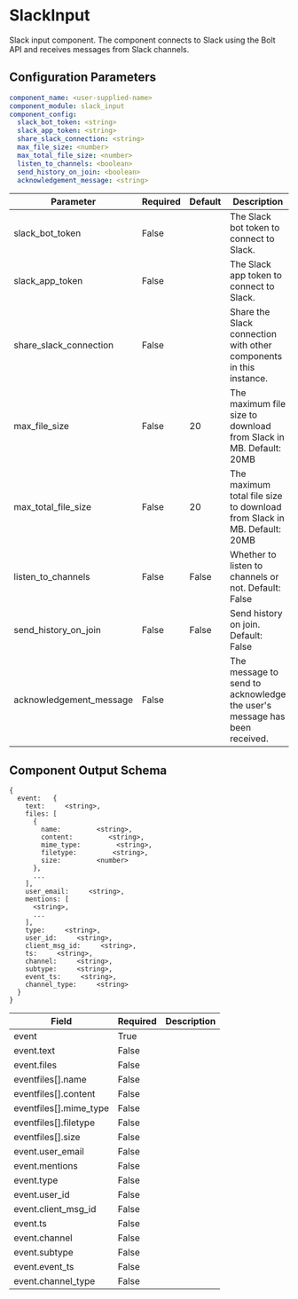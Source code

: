 # SlackInput

Slack input component. The component connects to Slack using the Bolt API and receives messages from Slack channels.

## Configuration Parameters

```yaml
component_name: <user-supplied-name>
component_module: slack_input
component_config:
  slack_bot_token: <string>
  slack_app_token: <string>
  share_slack_connection: <string>
  max_file_size: <number>
  max_total_file_size: <number>
  listen_to_channels: <boolean>
  send_history_on_join: <boolean>
  acknowledgement_message: <string>
```

| Parameter | Required | Default | Description |
| --- | --- | --- | --- |
| slack_bot_token | False |  | The Slack bot token to connect to Slack. |
| slack_app_token | False |  | The Slack app token to connect to Slack. |
| share_slack_connection | False |  | Share the Slack connection with other components in this instance. |
| max_file_size | False | 20 | The maximum file size to download from Slack in MB. Default: 20MB |
| max_total_file_size | False | 20 | The maximum total file size to download from Slack in MB. Default: 20MB |
| listen_to_channels | False | False | Whether to listen to channels or not. Default: False |
| send_history_on_join | False | False | Send history on join. Default: False |
| acknowledgement_message | False |  | The message to send to acknowledge the user's message has been received. |



## Component Output Schema

```
{
  event:   {
    text:     <string>,
    files: [
      {
        name:         <string>,
        content:         <string>,
        mime_type:         <string>,
        filetype:         <string>,
        size:         <number>
      },
      ...
    ],
    user_email:     <string>,
    mentions: [
      <string>,
      ...
    ],
    type:     <string>,
    user_id:     <string>,
    client_msg_id:     <string>,
    ts:     <string>,
    channel:     <string>,
    subtype:     <string>,
    event_ts:     <string>,
    channel_type:     <string>
  }
}
```
| Field | Required | Description |
| --- | --- | --- |
| event | True |  |
| event.text | False |  |
| event.files | False |  |
| eventfiles[].name | False |  |
| eventfiles[].content | False |  |
| eventfiles[].mime_type | False |  |
| eventfiles[].filetype | False |  |
| eventfiles[].size | False |  |
| event.user_email | False |  |
| event.mentions | False |  |
| event.type | False |  |
| event.user_id | False |  |
| event.client_msg_id | False |  |
| event.ts | False |  |
| event.channel | False |  |
| event.subtype | False |  |
| event.event_ts | False |  |
| event.channel_type | False |  |
